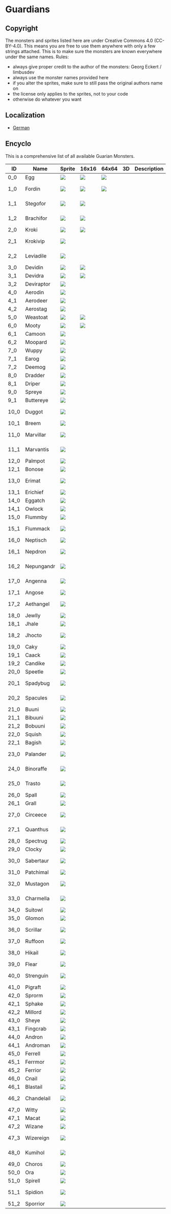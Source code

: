 # Guardians

## Copyright

The monsters and sprites listed here are under Creative Commons 4.0 (CC-BY-4.0). This means you are free to use them anywhere with only a few strings attached. This is to make sure the monsters are known everywhere under the same names. Rules:

* always give proper credit to the author of the monsters: Georg Eckert / limbusdev
* always use the monster names provided here
* if you alter the sprites, make sure to still pass the original authors name on
* the license only applies to the sprites, not to your code
* otherwise do whatever you want

## Localization

* [German](./Guardians_DE.md)

## Encyclo

This is a comprehensive list of all available Guarian Monsters.

|ID         |Name       |Sprite                 |16x16                  |64x64                  |3D |Description|Name Origin            |
|-----------|-----------|-----------------------|-----------------------|-----------------------|---|-----------|-----------------------|
|0_0        |Egg        |![](./128x128/0_0.png) |![](./16x16/0_0.png)   |![](./64x64/0_0.png)   |   |           |                       |
|1_0        |Fordin     |![](./128x128/1_0.png) |![](./16x16/1_0.png)   |![](./64x64/1_0.png)   |   |           |Forest dinosaur        |
|1_1        |Stegofor   |![](./128x128/1_1.png) |![](./16x16/1_1.png)   ||   |           |Stegosaurus forest     |
|1_2        |Brachifor  |![](./128x128/1_2.png) |![](./16x16/1_2.png)   ||   |           |Brachiosaurus forest   |
|2_0        |Kroki      |![](./128x128/2_0.png) |![](./16x16/2_0.png)   ||   |           |Crocodile              |
|2_1        |Krokivip   |![](./128x128/2_1.png) |                       ||   |           |Crocodile viper        |
|2_2        |Leviadile  |![](./128x128/2_2.png) |                       ||   |           |Leviathan crocodile    |
|3_0        |Devidin    |![](./128x128/3_0.png) |![](./16x16/3_0.png)   ||   |           |Devil dinosaur         |
|3_1        |Devidra    |![](./128x128/3_1.png) |![](./16x16/3_1.png)   ||   |           |Devil dragon           |
|3_2        |Deviraptor |![](./128x128/3_2.png) |                       ||   |           |Devil raptor           |
|4_0        |Aerodin    |![](./128x128/4_0.png) |                       ||   |           |Air dinosaur           |
|4_1        |Aerodeer   |![](./128x128/4_1.png) |                       ||   |           |Air deer               |
|4_2        |Aerostag   |![](./128x128/4_2.png) |                       ||   |           |Air stag               |
|5_0        |Weastoat   |![](./128x128/5_0.png) |![](./16x16/5_0.png)   ||   |           |Weasel toat            |
|6_0        |Mooty      |![](./128x128/6_0.png) |![](./16x16/6_0.png)   ||   |           |Moon kitty             |
|6_1        |Camoon     |![](./128x128/6_1.png) |                       ||   |           |Cat moon               |
|6_2        |Moopard    |![](./128x128/6_2.png) |                       ||   |           |Moon leopard           |
|7_0        |Wuppy      |![](./128x128/7_0.png) |                       ||   |           |Worm puppy             |
|7_1        |Earog      |![](./128x128/7_1.png) |                       ||   |           |Ear dog                |
|7_2        |Deemog     |![](./128x128/7_2.png) |                       ||   |           |Demon dog              |
|8_0        |Dradder    |![](./128x128/8_0.png) |                       ||   |           |Dread adder            |
|8_1        |Driper     |![](./128x128/8_1.png) |                       ||   |           |Dread viper            |
|9_0        |Spreye     |![](./128x128/9_0.png) |                       ||   |           |Spring eye             |
|9_1        |Buttereye  |![](./128x128/9_1.png) |                       ||   |           |Butterfly eye          |
|10_0       |Duggot     |![](./128x128/10_0.png)|                       ||   |           |Double maggot          |
|10_1       |Breem      |![](./128x128/10_1.png)|                       ||   |           |Bee worm               |
|11_0       |Marvillar  |![](./128x128/11_0.png)|                       ||   |           |Marvellous caterpillar |
|11_1       |Marvantis  |![](./128x128/11_1.png)|                       ||   |           |Marvellous mantis      |
|12_0       |Palmpot    |![](./128x128/12_0.png)|                       ||   |           |Palmtree pot           |
|12_1       |Bonose     |![](./128x128/12_1.png)|                       ||   |           |Bonsai nose            |
|13_0       |Erimat     |![](./128x128/13_0.png)|                       ||   |           |Hermit aspirant        |
|13_1       |Erichief   |![](./128x128/13_1.png)|                       ||   |           |Hermit chief           |
|14_0       |Eggatch    |![](./128x128/14_0.png)|                       ||   |           |Hatching egg           |
|14_1       |Owlock     |![](./128x128/14_1.png)|                       ||   |           |Owl lock               |
|15_0       |Flummby    |![](./128x128/15_0.png)|                       ||   |           |Flummery boy           |
|15_1       |Flummack   |![](./128x128/15_1.png)|                       ||   |           |Flummery stack         |
|16_0       |Neptisch   |![](./128x128/16_0.png)|                       ||   |           |Neptun fish            |
|16_1       |Nepdron    |![](./128x128/16_1.png)|                       ||   |           |Neptun dragon          |
|16_2       |Nepungandr |![](./128x128/16_2.png)|                       ||   |           |Neptun Jörmungandr     |
|17_0       |Angenna    |![](./128x128/17_0.png)|                       ||   |           |Angel antenna          |
|17_1       |Angose     |![](./128x128/17_1.png)|                       ||   |           |Angel nose             |
|17_2       |Aethangel  |![](./128x128/17_2.png)|                       ||   |           |Aetherical angel       |
|18_0       |Jewlly     |![](./128x128/18_0.png)|                       ||   |           |Jewel jellyfish        |
|18_1       |Jhale      |![](./128x128/18_1.png)|                       ||   |           |Jewel whale            |
|18_2       |Jhocto     |![](./128x128/18_2.png)|                       ||   |           |Jewel octopus          |
|19_0       |Caky       |![](./128x128/19_0.png)|                       ||   |           |Cake boy               |
|19_1       |Caack      |![](./128x128/19_1.png)|                       ||   |           |Cake stack             |
|19_2       |Candike    |![](./128x128/19_2.png)|                       ||   |           |Candy cake             |
|20_0       |Speetle    |![](./128x128/20_0.png)|                       ||   |           |Spider beetle          |
|20_1       |Spadybug   |![](./128x128/20_1.png)|                       ||   |           |Spider ladybug         |
|20_2       |Spacules   |![](./128x128/20_2.png)|                       ||   |           |Spider hercules bug    |
|21_0       |Buuni      |![](./128x128/21_0.png)|                       ||   |           |Bunny                  |
|21_1       |Bibuuni    |![](./128x128/21_1.png)|                       ||   |           |Bigger bunny           |
|21_2       |Bobuuni    |![](./128x128/21_2.png)|                       ||   |           |Boxer bunny            |
|22_0       |Squish     |![](./128x128/22_0.png)|                       ||   |           |Squinting fish         |
|22_1       |Bagish     |![](./128x128/22_1.png)|                       ||   |           |Bagel fish             |
|23_0       |Palander   |![](./128x128/23_0.png)|                       ||   |           |Pink salamander        |
|24_0       |Binoraffe  |![](./128x128/24_0.png)|                       ||   |           |Binocular giraffe      |
|25_0       |Trasto     |![](./128x128/25_0.png)|                       ||   |           |Transparent gastronomy |
|26_0       |Spall      |![](./128x128/26_0.png)|                       ||   |           |Spring ball            |
|26_1       |Grall      |![](./128x128/26_1.png)|                       ||   |           |Grim ball              |
|27_0       |Circeece   |![](./128x128/27_0.png)|                       ||   |           |Circuit board fleece   |
|27_1       |Quanthus   |![](./128x128/27_1.png)|                       ||   |           |Quantum rhombus        |
|28_0       |Spectrug   |![](./128x128/28_0.png)|                       ||   |           |Spectrum bug           |
|29_0       |Clocky     |![](./128x128/29_0.png)|                       ||   |           |Clock                  |
|30_0       |Sabertaur  |![](./128x128/30_0.png)|                       ||   |           |Saber tooth zentaur    |
|31_0       |Patchimal  |![](./128x128/31_0.png)|                       ||   |           |Patch animal           |
|32_0       |Mustagon   |![](./128x128/32_0.png)|                       ||   |           |Mustage hexagon        |
|33_0       |Charmella  |![](./128x128/33_0.png)|                       ||   |           |Charmeleon umbrella    |
|34_0       |Suitowl    |![](./128x128/34_0.png)|                       ||   |           |Suit owl               |
|35_0       |Glomon     |![](./128x128/35_0.png)|                       ||   |           |Glove demon            |
|36_0       |Scrillar   |![](./128x128/36_0.png)|                       ||   |           |Screen caterpillar     |
|37_0       |Ruffoon    |![](./128x128/37_0.png)|                       ||   |           |Ruff coon              |
|38_0       |Hikail     |![](./128x128/38_0.png)|                       ||   |           |Hitchiking snail       |
|39_0       |Flear      |![](./128x128/39_0.png)|                       ||   |           |Flash bear             |
|40_0       |Strenguin  |![](./128x128/40_0.png)|                       ||   |           |Striped penguin        |
|41_0       |Pigraft    |![](./128x128/41_0.png)|                       ||   |           |Pig aircraft           |
|42_0       |Sprorm     |![](./128x128/42_0.png)|                       ||   |           |Spring worm            |
|42_1       |Sphake     |![](./128x128/42_1.png)|                       ||   |           |Sphere snake           |
|42_2       |Millord    |![](./128x128/42_2.png)|                       ||   |           |Mill lord              |
|43_0       |Sheye      |![](./128x128/43_0.png)|                       ||   |           |Shell eye              |
|43_1       |Fingcrab   |![](./128x128/43_1.png)|                       ||   |           |Shell crab             |
|44_0       |Andron     |![](./128x128/44_0.png)|                       ||   |           |Android ton            |
|44_1       |Androman   |![](./128x128/44_1.png)|                       ||   |           |Android main           |
|45_0       |Ferrell    |![](./128x128/45_0.png)|                       ||   |           |Ferret shell           |
|45_1       |Ferrmor    |![](./128x128/45_1.png)|                       ||   |           |Ferret armor           |
|45_2       |Ferrior    |![](./128x128/45_2.png)|                       ||   |           |Ferret warrior         |
|46_0       |Cnail      |![](./128x128/46_0.png)|                       ||   |           |Candle snail           |
|46_1       |Blastail   |![](./128x128/46_1.png)|                       ||   |           |Blasting snail         |
|46_2       |Chandelail |![](./128x128/46_2.png)|                       ||   |           |Chandelier snail       |
|47_0       |Witty      |![](./128x128/47_0.png)|                       ||   |           |Witch kitty            |
|47_1       |Macat      |![](./128x128/47_1.png)|                       ||   |           |Magical cat            |
|47_2       |Wizane     |![](./128x128/47_2.png)|                       ||   |           |Wizard mane            |
|47_3       |Wizereign  |![](./128x128/47_3.png)|                       ||   |           |Wizard sovereign       |
|48_0       |Kumihol    |![](./128x128/48_0.png)|                       ||   |           |Kumiho eol-eum         |
|49_0       |Choros     |![](./128x128/49_0.png)|                       ||   |           |greek: space           |
|50_0       |Ora        |![](./128x128/50_0.png)|                       ||   |           |greek: time            |
|51_0       |Spirell    |![](./128x128/51_0.png)|                       ||   |           |Spider shell           |
|51_1       |Spidion    |![](./128x128/51_1.png)|                       ||   |           |Spider scorpion        |
|51_2       |Sporrior   |![](./128x128/51_2.png)|                       ||   |           |Spider warrior         |






























